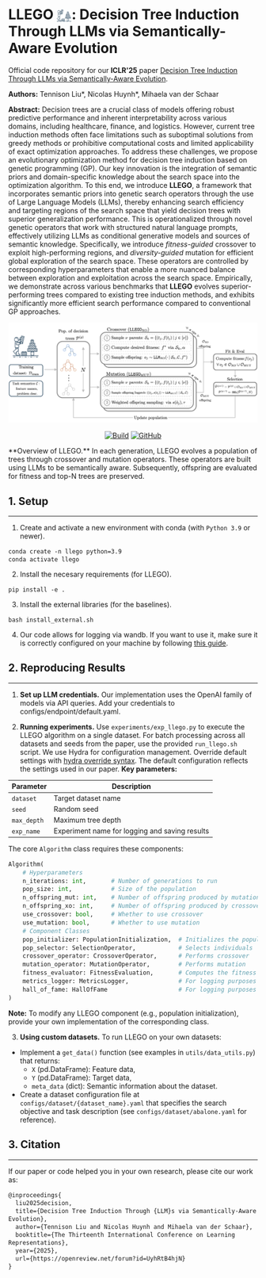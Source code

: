 # LLEGO <img src="figures/llego_man.png" alt="LLEGO" width="30" style="vertical-align:middle">: Decision Tree Induction Through LLMs via Semantically-Aware Evolution 

Official code repository for our **ICLR'25** paper [Decision Tree Induction Through LLMs via Semantically-Aware Evolution](https://openreview.net/pdf?id=UyhRtB4hjN).

**Authors:** Tennison Liu*, Nicolas Huynh*, Mihaela van der Schaar

**Abstract:** Decision trees are a crucial class of models offering robust predictive performance and inherent interpretability across various domains, including healthcare, finance, and logistics. However, current tree induction methods often face limitations such as suboptimal solutions from greedy methods or prohibitive computational costs and limited applicability of exact optimization approaches. To address these challenges, we propose an evolutionary optimization method for decision tree induction based on genetic programming (GP). Our key innovation is the integration of semantic priors and domain-specific knowledge about the search space into the optimization algorithm. To this end, we introduce **LLEGO**, a framework that incorporates semantic priors into genetic search operators through the use of Large Language Models (LLMs), thereby enhancing search efficiency and targeting regions of the search space that yield decision trees with superior generalization performance. This is operationalized through novel genetic operators that work with structured natural language prompts, effectively utilizing LLMs as conditional generative models and sources of semantic knowledge. Specifically, we introduce *fitness-guided* crossover to exploit high-performing regions, and *diversity-guided* mutation for efficient global exploration of the search space. These operators are controlled by corresponding hyperparameters that enable a more nuanced balance between exploration and exploitation across the search space. Empirically, we demonstrate across various benchmarks that **LLEGO** evolves superior-performing trees compared to existing tree induction methods, and exhibits significantly more efficient search performance compared to conventional GP approaches.

![LLEGO Overview](./figures/method_overview.png)
<p align="center">
    <a href="https://github.com/nicolashuynh/LLEGO/actions/workflows/python-app.yml/badge.svg"><img alt="Build" src="https://github.com/nicolashuynh/LLEGO/actions/workflows/python-app.yml/badge.svg"></a>
    <a href="https://github.com/nicolashuynh/LLEGO/blob/main/LICENSE"><img alt="GitHub" src="https://img.shields.io/github/license/nicolashuynh/LLEGO.svg?color=blue"></a>
</p>
**Overview of LLEGO.** In each generation, LLEGO evolves a population of trees through crossover and mutation operators. These operators are built using LLMs to be semantically aware. Subsequently, offspring are evaluated for fitness and top-N trees are preserved.

 
## 1. Setup
---

1. Create and activate a new environment with conda (with `Python 3.9` or newer).

```shell
conda create -n llego python=3.9
conda activate llego
```
2. Install the necesary requirements (for LLEGO).
```shell
pip install -e .
```

3. Install the external libraries (for the baselines).
 ```shell
bash install_external.sh
```

4. Our code allows for logging via wandb. If you want to use it, make sure it is correctly configured on your machine by following [this guide](https://docs.wandb.ai/quickstart). 


## 2. Reproducing Results
---

1. **Set up LLM credentials.** Our implementation uses the OpenAI family of models via API queries. Add your credentials to configs/endpoint/default.yaml.

2. **Running experiments.** Use `experiments/exp_llego.py` to execute the LLEGO algorithm on a single dataset. For batch processing across all datasets and seeds from the paper, use the provided `run_llego.sh` script. We use Hydra for configuration management. Override default settings with [hydra override syntax](https://hydra.cc/docs/advanced/override_grammar/basic/). The default configuration reflects the settings used in our paper. **Key parameters:**

| Parameter | Description |
|----------------|-------------|
| `dataset` | Target dataset name |
| `seed` | Random seed |
| `max_depth` | Maximum tree depth |
| `exp_name` | Experiment name for logging and saving results | 

The core `Algorithm` class requires these components:

```python
Algorithm(
    # Hyperparameters
    n_iterations: int,       # Number of generations to run
    pop_size: int,           # Size of the population
    n_offspring_mut: int,    # Number of offspring produced by mutation
    n_offspring_xo: int,     # Number of offspring produced by crossover
    use_crossover: bool,     # Whether to use crossover 
    use_mutation: bool,      # Whether to use mutation 
    # Component Classes
    pop_initializer: PopulationInitialization,  # Initializes the population
    pop_selector: SelectionOperator,            # Selects individuals 
    crossover_operator: CrossoverOperator,      # Performs crossover
    mutation_operator: MutationOperator,        # Performs mutation
    fitness_evaluator: FitnessEvaluation,       # Computes the fitness for individuals 
    metrics_logger: MetricsLogger,              # For logging purposes
    hall_of_fame: HallOfFame                    # For logging purposes
)
```
**Note:** To modify any LLEGO component (e.g., population initialization), provide your own implementation of the corresponding class.

3. **Using custom datasets.** To run LLEGO on your own datasets:
* Implement a `get_data()` function (see examples in `utils/data_utils.py`) that returns:
  * `X` (pd.DataFrame): Feature data,
  * `Y` (pd.DataFrame): Target data,
  * `meta_data` (dict): Semantic information about the dataset.
* Create a dataset configuration file at `configs/dataset/{dataset_name}.yaml` that specifies the search objective and task description (see `configs/dataset/abalone.yaml` for reference).


## 3. Citation
---

If our paper or code helped you in your own research, please cite our work as:

```
@inproceedings{
  liu2025decision,
  title={Decision Tree Induction Through {LLM}s via Semantically-Aware Evolution},
  author={Tennison Liu and Nicolas Huynh and Mihaela van der Schaar},
  booktitle={The Thirteenth International Conference on Learning Representations},
  year={2025},
  url={https://openreview.net/forum?id=UyhRtB4hjN}
}
```
